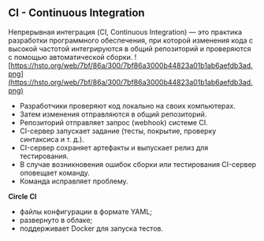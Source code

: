 ## **CI**  - Continuous Integration

Непрерывная интеграция (CI, Continuous Integration) — это практика разработки программного обеспечения, при которой изменения кода с высокой частотой интегрируются в общий репозиторий и проверяются с помощью автоматической сборки.
![https://hsto.org/web/7bf/86a/300/7bf86a3000b44823a01b1ab6aefdb3ad.png](https://hsto.org/web/7bf/86a/300/7bf86a3000b44823a01b1ab6aefdb3ad.png)  

-   Разработчики проверяют код локально на своих компьютерах.
-   Затем изменения отправляются в общий репозиторий.
-   Репозиторий отправляет запрос (webhook) системе CI.
-   CI-сервер запускает задание (тесты, покрытие, проверку синтаксиса и т. д.).
-   CI-сервер сохраняет артефакты и выпускает релиз для тестирования.
-   В случае возникновения ошибок сборки или тестирования CI-сервер оповещает команду.
-   Команда исправляет проблему.

**Circle CI**
-   файлы конфигурации в формате YAML;
-   развернуто в облаке;
-   поддерживает Docker для запуска тестов.

 
